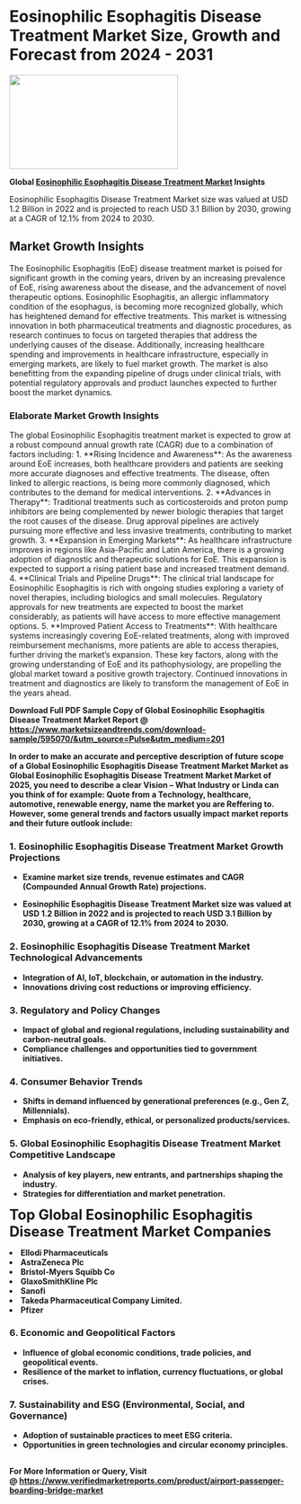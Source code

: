 <H1>Eosinophilic Esophagitis Disease Treatment Market Size, Growth and Forecast from 2024 - 2031</H1><img class="aligncenter size-medium wp-image-584254" src="https://thirdeyenews.in/wp-content/uploads/2024/09/Global-Market-Research-300x168.jpeg" alt="" width="300" height="168" /><p><strong>Global&nbsp;<a href="https://www.marketsizeandtrends.com/download-sample/595070/&amp;utm_source=Pulse&amp;utm_medium=201">Eosinophilic Esophagitis Disease Treatment Market</a> Insights</strong></p><p>Eosinophilic Esophagitis Disease Treatment Market size was valued at USD 1.2 Billion in 2022 and is projected to reach USD 3.1 Billion by 2030, growing at a CAGR of 12.1% from 2024 to 2030.</p><p><h2>Market Growth Insights</h2> The Eosinophilic Esophagitis (EoE) disease treatment market is poised for significant growth in the coming years, driven by an increasing prevalence of EoE, rising awareness about the disease, and the advancement of novel therapeutic options. Eosinophilic Esophagitis, an allergic inflammatory condition of the esophagus, is becoming more recognized globally, which has heightened demand for effective treatments. This market is witnessing innovation in both pharmaceutical treatments and diagnostic procedures, as research continues to focus on targeted therapies that address the underlying causes of the disease. Additionally, increasing healthcare spending and improvements in healthcare infrastructure, especially in emerging markets, are likely to fuel market growth. The market is also benefitting from the expanding pipeline of drugs under clinical trials, with potential regulatory approvals and product launches expected to further boost the market dynamics. <p><strong></strong></p> <h3>Elaborate Market Growth Insights</h3> The global Eosinophilic Esophagitis treatment market is expected to grow at a robust compound annual growth rate (CAGR) due to a combination of factors including: 1. **Rising Incidence and Awareness**: As the awareness around EoE increases, both healthcare providers and patients are seeking more accurate diagnoses and effective treatments. The disease, often linked to allergic reactions, is being more commonly diagnosed, which contributes to the demand for medical interventions. 2. **Advances in Therapy**: Traditional treatments such as corticosteroids and proton pump inhibitors are being complemented by newer biologic therapies that target the root causes of the disease. Drug approval pipelines are actively pursuing more effective and less invasive treatments, contributing to market growth. 3. **Expansion in Emerging Markets**: As healthcare infrastructure improves in regions like Asia-Pacific and Latin America, there is a growing adoption of diagnostic and therapeutic solutions for EoE. This expansion is expected to support a rising patient base and increased treatment demand. 4. **Clinical Trials and Pipeline Drugs**: The clinical trial landscape for Eosinophilic Esophagitis is rich with ongoing studies exploring a variety of novel therapies, including biologics and small molecules. Regulatory approvals for new treatments are expected to boost the market considerably, as patients will have access to more effective management options. 5. **Improved Patient Access to Treatments**: With healthcare systems increasingly covering EoE-related treatments, along with improved reimbursement mechanisms, more patients are able to access therapies, further driving the market’s expansion. These key factors, along with the growing understanding of EoE and its pathophysiology, are propelling the global market toward a positive growth trajectory. Continued innovations in treatment and diagnostics are likely to transform the management of EoE in the years ahead. <p><strong></p><p><span class=""><strong>Download Full PDF Sample Copy of Global Eosinophilic Esophagitis Disease Treatment Market Report</strong> @ <a href="https://www.marketsizeandtrends.com/download-sample/595070/&amp;utm_source=Pulse&amp;utm_medium=201" target="_blank">https://www.marketsizeandtrends.com/download-sample/595070/&amp;utm_source=Pulse&amp;utm_medium=201</a></span></p><p>In order to make an accurate and perceptive description of future scope of a Global&nbsp;Eosinophilic Esophagitis Disease Treatment Market Market as Global&nbsp;Eosinophilic Esophagitis Disease Treatment Market Market of 2025, you need to describe a clear Vision &ndash; What Industry or Linda can you think of for example: Quote from a Technology, healthcare, automotive, renewable energy, name the market you are Reffering to. However, some general trends and factors usually impact market reports and their future outlook include:</p><h3>1.&nbsp;<strong>Eosinophilic Esophagitis Disease Treatment Market Growth Projections</strong></h3><ul><li>Examine market size trends, revenue estimates and CAGR (Compounded Annual Growth Rate) projections.</li><li><p>Eosinophilic Esophagitis Disease Treatment Market size was valued at USD 1.2 Billion in 2022 and is projected to reach USD 3.1 Billion by 2030, growing at a CAGR of 12.1% from 2024 to 2030.</p></li></ul><h3>2.&nbsp;<strong>Eosinophilic Esophagitis Disease Treatment Market Technological Advancements</strong></h3><ul><li>Integration of AI, IoT, blockchain, or automation in the industry.</li><li>Innovations driving cost reductions or improving efficiency.</li></ul><h3>3.&nbsp;<strong>Regulatory and Policy Changes</strong></h3><ul><li>Impact of global and regional regulations, including sustainability and carbon-neutral goals.</li><li>Compliance challenges and opportunities tied to government initiatives.</li></ul><h3>4.&nbsp;<strong>Consumer Behavior Trends</strong></h3><ul><li>Shifts in demand influenced by generational preferences (e.g., Gen Z, Millennials).</li><li>Emphasis on eco-friendly, ethical, or personalized products/services.</li></ul><h3>5.&nbsp;<strong>Global Eosinophilic Esophagitis Disease Treatment Market Competitive Landscape</strong></h3><ul><li>Analysis of key players, new entrants, and partnerships shaping the industry.</li><li>Strategies for differentiation and market penetration.</li></ul><p data-pm-slice="1 1 []"><span style="color: inherit; font-family: inherit; font-size: 25px;">Top Global Eosinophilic Esophagitis Disease Treatment Market Companies</span></p><div class="" data-test-id=""><p><li>Ellodi Pharmaceuticals</li><li> AstraZeneca Plc</li><li> Bristol-Myers Squibb Co</li><li> GlaxoSmithKline Plc</li><li> Sanofi</li><li> Takeda Pharmaceutical Company Limited.</li><li> Pfizer</li></p></div><h3>6.&nbsp;<strong>Economic and Geopolitical Factors</strong></h3><ul><li>Influence of global economic conditions, trade policies, and geopolitical events.</li><li>Resilience of the market to inflation, currency fluctuations, or global crises.</li></ul><h3>7.&nbsp;<strong>Sustainability and ESG (Environmental, Social, and Governance)</strong></h3><ul><li>Adoption of sustainable practices to meet ESG criteria.</li><li>Opportunities in green technologies and circular economy principles.</li></ul><h2><strong style="font-size: 14px;">For More Information or Query, Visit @&nbsp;</strong><a style="background-color: #ffffff; font-size: 14px;" href="https://www.marketsizeandtrends.com/report/eosinophilic-esophagitis-disease-treatment-market/" target="_blank">https://www.verifiedmarketreports.com/product/airport-passenger-boarding-bridge-market</a></h2>
